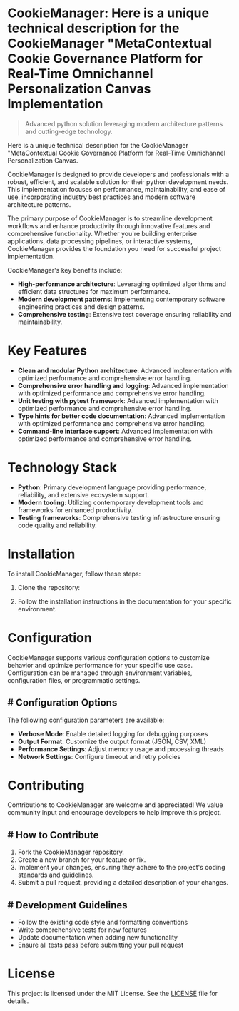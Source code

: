 <!-- fallback_CookieManager_20250810012709_41740 -->

# CookieManager: Here is a unique technical description for the CookieManager "MetaContextual Cookie Governance Platform for Real-Time Omnichannel Personalization Canvas Implementation
> Advanced python solution leveraging modern architecture patterns and cutting-edge technology.

Here is a unique technical description for the CookieManager "MetaContextual Cookie Governance Platform for Real-Time Omnichannel Personalization Canvas.

CookieManager is designed to provide developers and professionals with a robust, efficient, and scalable solution for their python development needs. This implementation focuses on performance, maintainability, and ease of use, incorporating industry best practices and modern software architecture patterns.

The primary purpose of CookieManager is to streamline development workflows and enhance productivity through innovative features and comprehensive functionality. Whether you're building enterprise applications, data processing pipelines, or interactive systems, CookieManager provides the foundation you need for successful project implementation.

CookieManager's key benefits include:

* **High-performance architecture**: Leveraging optimized algorithms and efficient data structures for maximum performance.
* **Modern development patterns**: Implementing contemporary software engineering practices and design patterns.
* **Comprehensive testing**: Extensive test coverage ensuring reliability and maintainability.

# Key Features

* **Clean and modular Python architecture**: Advanced implementation with optimized performance and comprehensive error handling.
* **Comprehensive error handling and logging**: Advanced implementation with optimized performance and comprehensive error handling.
* **Unit testing with pytest framework**: Advanced implementation with optimized performance and comprehensive error handling.
* **Type hints for better code documentation**: Advanced implementation with optimized performance and comprehensive error handling.
* **Command-line interface support**: Advanced implementation with optimized performance and comprehensive error handling.

# Technology Stack

* **Python**: Primary development language providing performance, reliability, and extensive ecosystem support.
* **Modern tooling**: Utilizing contemporary development tools and frameworks for enhanced productivity.
* **Testing frameworks**: Comprehensive testing infrastructure ensuring code quality and reliability.

# Installation

To install CookieManager, follow these steps:

1. Clone the repository:


2. Follow the installation instructions in the documentation for your specific environment.

# Configuration

CookieManager supports various configuration options to customize behavior and optimize performance for your specific use case. Configuration can be managed through environment variables, configuration files, or programmatic settings.

## # Configuration Options

The following configuration parameters are available:

* **Verbose Mode**: Enable detailed logging for debugging purposes
* **Output Format**: Customize the output format (JSON, CSV, XML)
* **Performance Settings**: Adjust memory usage and processing threads
* **Network Settings**: Configure timeout and retry policies

# Contributing

Contributions to CookieManager are welcome and appreciated! We value community input and encourage developers to help improve this project.

## # How to Contribute

1. Fork the CookieManager repository.
2. Create a new branch for your feature or fix.
3. Implement your changes, ensuring they adhere to the project's coding standards and guidelines.
4. Submit a pull request, providing a detailed description of your changes.

## # Development Guidelines

* Follow the existing code style and formatting conventions
* Write comprehensive tests for new features
* Update documentation when adding new functionality
* Ensure all tests pass before submitting your pull request

# License

This project is licensed under the MIT License. See the [LICENSE](https://github.com/laurindoisaac/CookieManager/blob/main/LICENSE) file for details.
